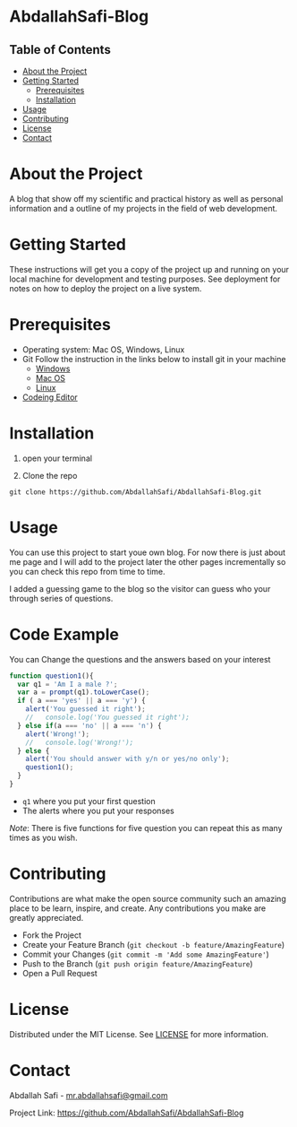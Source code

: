 # AbdallahSafi-Blog

<!-- TABLE OF CONTENTS -->
## Table of Contents

* [About the Project](#about-the-project)
* [Getting Started](#getting-started)
  * [Prerequisites](#prerequisites)
  * [Installation](#installation)
* [Usage](#usage)
* [Contributing](#contributing)
* [License](#license)
* [Contact](#contact)


# About the Project

A blog that show off my scientific and practical history as well as personal information and a outline of my projects in the field of web development.


# Getting Started

These instructions will get you a copy of the project up and running on your local machine for development and testing purposes. See deployment for notes on how to deploy the project on a live system.

# Prerequisites

- Operating system: Mac OS, Windows, Linux
- Git
Follow the instruction in the links below to install git in your machine
  - [Windows](https://git-scm.com/download/win)
  - [Mac OS](https://git-scm.com/download/mac)
  - [Linux](https://git-scm.com/download/linux)
- [Codeing Editor](https://www.wpbeginner.com/showcase/12-best-code-editors-for-mac-and-windows-for-editing-wordpress-files/)

# Installation

1. open your terminal

2. Clone the repo

`git clone https://github.com/AbdallahSafi/AbdallahSafi-Blog.git`

# Usage

You can use this project to start youe own blog. For now there is just about me page and I will add to the project later the other pages incrementally so you can check this repo from  time to time.

I added a guessing game to the blog so the visitor can guess who your through series of questions.


# Code Example

You can Change the questions and the answers based on your interest

```javascript
function question1(){
  var q1 = 'Am I a male ?';
  var a = prompt(q1).toLowerCase();
  if ( a === 'yes' || a === 'y') {
    alert('You guessed it right');
    //   console.log('You guessed it right');
  } else if(a === 'no' || a === 'n') {
    alert('Wrong!');
    //   console.log('Wrong!');
  } else {
    alert('You should answer with y/n or yes/no only');
    question1();
  }
}
```
 - `q1` where you put your first question
 - The alerts where you put your responses

 *Note*: There is five functions for five question you can repeat this as many times as you wish.

 # Contributing

Contributions are what make the open source community such an amazing place to be learn, inspire, and create. Any contributions you make are greatly appreciated.

- Fork the Project
- Create your Feature Branch (`git checkout -b feature/AmazingFeature`)
- Commit your Changes (`git commit -m 'Add some AmazingFeature'`)
- Push to the Branch (`git push origin feature/AmazingFeature`)
- Open a Pull Request


# License

Distributed under the MIT License. See [LICENSE](https://www.mit.edu/~amini/LICENSE.md) for more information.

# Contact

Abdallah Safi - mr.abdallahsafi@gmail.com

Project Link: https://github.com/AbdallahSafi/AbdallahSafi-Blog